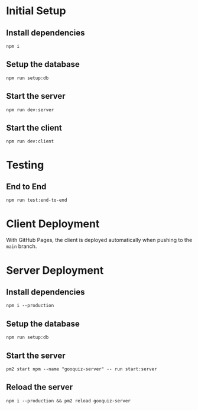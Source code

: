 # Initial Setup

## Install dependencies

`npm i`

## Setup the database

`npm run setup:db`

## Start the server

`npm run dev:server`

## Start the client

`npm run dev:client`

# Testing

## End to End

`npm run test:end-to-end`

# Client Deployment

With GitHub Pages, the client is deployed automatically when pushing to the `main` branch.

# Server Deployment

## Install dependencies

`npm i --production`

## Setup the database

`npm run setup:db`

## Start the server

`pm2 start npm --name "gooquiz-server" -- run start:server`

## Reload the server

`npm i --production && pm2 reload gooquiz-server`
